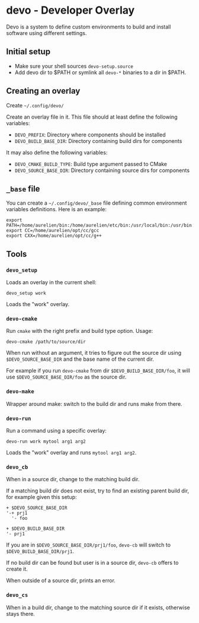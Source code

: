 # devo - Developer Overlay

Devo is a system to define custom environments to build and install software
using different settings.

## Initial setup

- Make sure your shell sources `devo-setup.source`
- Add devo dir to $PATH or symlink all `devo-*` binaries to a dir in $PATH.

## Creating an overlay

Create `~/.config/devo/`

Create an overlay file in it. This file should at least define the following
variables:

- `DEVO_PREFIX`: Directory where components should be installed
- `DEVO_BUILD_BASE_DIR`: Directory containing build dirs for components

It may also define the following variables:

- `DEVO_CMAKE_BUILD_TYPE`: Build type argument passed to CMake
- `DEVO_SOURCE_BASE_DIR`: Directory containing source dirs for components

## `_base` file

You can create a `~/.config/devo/_base` file defining common environment
variables definitions. Here is an example:

    export PATH=/home/aurelien/bin:/home/aurelien/etc/bin:/usr/local/bin:/usr/bin:/bin
    export CC=/home/aurelien/opt/cc/gcc
    export CXX=/home/aurelien/opt/cc/g++

## Tools

### `devo_setup`

Loads an overlay in the current shell:

    devo_setup work

Loads the "work" overlay.

### `devo-cmake`

Run `cmake` with the right prefix and build type option. Usage:

    devo-cmake /path/to/source/dir

When run without an argument, it tries to figure out the source dir using
`$DEVO_SOURCE_BASE_DIR` and the base name of the current dir.

For example if you run `devo-cmake` from dir `$DEVO_BUILD_BASE_DIR/foo`, it
will use `$DEVO_SOURCE_BASE_DIR/foo` as the source dir.

### `devo-make`

Wrapper around make: switch to the build dir and runs make from there.

### `devo-run`

Run a command using a specific overlay:

    devo-run work mytool arg1 arg2

Loads the "work" overlay and runs `mytool arg1 arg2`.

### `devo_cb`

When in a source dir, change to the matching build dir.

If a matching build dir does not exist, try to find an existing parent build
dir, for example given this setup:

    + $DEVO_SOURCE_BASE_DIR
    '-+ prj1
      '- foo

    + $DEVO_BUILD_BASE_DIR
    '- prj1

If you are in `$DEVO_SOURCE_BASE_DIR/prj1/foo`, `devo-cb` will switch to
`$DEVO_BUILD_BASE_DIR/prj1`.

If no build dir can be found but user is in a source dir, `devo-cb` offers to
create it.

When outside of a source dir, prints an error.

### `devo_cs`

When in a build dir, change to the matching source dir if it exists, otherwise
stays there.
